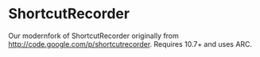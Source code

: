 ShortcutRecorder
================

Our modernfork of ShortcutRecorder originally from http://code.google.com/p/shortcutrecorder.  Requires 10.7+ and uses ARC.